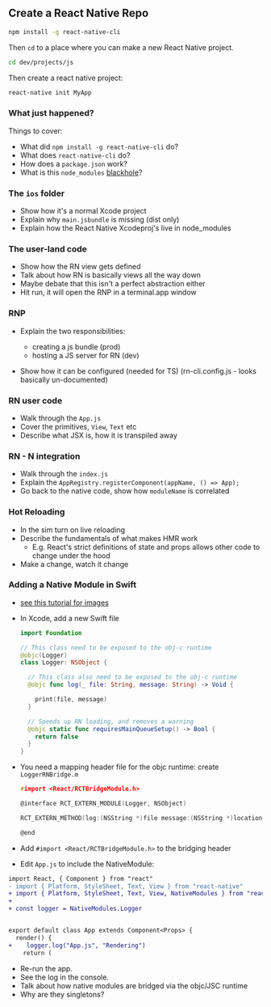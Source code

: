 ## Create a React Native Repo

```sh
npm install -g react-native-cli
```

Then `cd` to a place where you can make a new React Native project.

```sh
cd dev/projects/js
```

Then create a react native project:

```sh
react-native init MyApp
```

### What just happened?

Things to cover:

- What did `npm install -g react-native-cli` do?
- What does `react-native-cli` do?
- How does a `package.json` work?
- What is this `node_modules` [blackhole](https://i.redd.it/tfugj4n3l6ez.png)?

### The `ios` folder

- Show how it's a normal Xcode project
- Explain why `main.jsbundle` is missing (dist only)
- Explain how the React Native Xcodeproj's live in node_modules

### The user-land code

- Show how the RN view gets defined
- Talk about how RN is basically views all the way down
- Maybe debate that this isn't a perfect abstraction either
- Hit run, it will open the RNP in a terminal.app window

### RNP

- Explain the two responsibilities:

  - creating a js bundle (prod)
  - hosting a JS server for RN (dev)

- Show how it can be configured (needed for TS) (rn-cli.config.js - looks basically un-documented)

### RN user code

- Walk through the `App.js`
- Cover the primitives, `View`, `Text` etc
- Describe what JSX is, how it is transpiled away

### RN - N integration

- Walk through the `index.js`
- Explain the `AppRegistry.registerComponent(appName, () => App);`
- Go back to the native code, show how `moduleName` is correlated

### Hot Reloading

- In the sim turn on live reloading
- Describe the fundamentals of what makes HMR work
  - E.g. React's strict definitions of state and props allows other code to change under the hood
- Make a change, watch it change

### Adding a Native Module in Swift

- [see this tutorial for images](https://moduscreate.com/blog/swift-modules-for-react-native/)

- In Xcode, add a new Swift file

  ```swift
  import Foundation

  // This class need to be exposed to the obj-c runtime
  @objc(Logger)
  class Logger: NSObject {

    // This class also need to be exposed to the obj-c runtime
    @objc func log(_ file: String, message: String) -> Void {

      print(file, message)
    }

    // Speeds up RN loading, and removes a warning
    @objc static func requiresMainQueueSetup() -> Bool {
      return false
    }
  }
  ```

- You need a mapping header file for the objc runtime: create `LoggerRNBridge.m`

  ```h
  #import <React/RCTBridgeModule.h>

  @interface RCT_EXTERN_MODULE(Logger, NSObject)

  RCT_EXTERN_METHOD(log:(NSString *)file message:(NSString *)location)

  @end
  ```

- Add `#import <React/RCTBridgeModule.h>` to the bridging header

- Edit `App.js` to include the NativeModule:

```diff
import React, { Component } from "react"
- import { Platform, StyleSheet, Text, View } from "react-native"
+ import { Platform, StyleSheet, Text, View, NativeModules } from "react-native"
+
+ const logger = NativeModules.Logger


export default class App extends Component<Props> {
  render() {
+    logger.log("App.js", "Rendering")
    return (
```

- Re-run the app.
- See the log in the console.
- Talk about how native modules are bridged via the objc/JSC runtime
- Why are they singletons?
